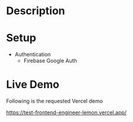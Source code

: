 # Description

# Setup

- Authentication
    + Firebase Google Auth 



# Live Demo
Following is the requested Vercel demo

https://test-frontend-engineer-lemon.vercel.app/
